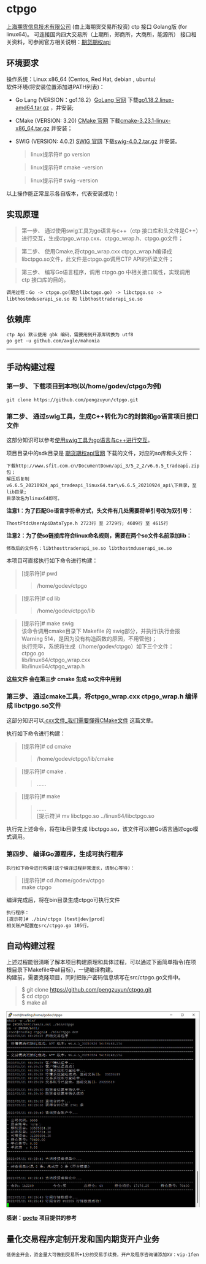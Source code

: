 # ctpgo
[上海期货信息技术有限公司](http://www.sfit.com.cn) (由上海期货交易所投资) ctp 接口 Golang版 (for linux64)。
可连接国内四大交易所（上期所，郑商所，大商所，能源所）
接口相关资料，可参阅官方相关说明：[期货期权api](http://www.sfit.com.cn/5_2_DocumentDown_2.htm)

## 环境要求
  操作系统：Linux x86_64 (Centos, Red Hat, debian , ubuntu)  
  软件环境(将安装位置添加进PATH列表)：  
  * Go Lang (VERSION：go1.18.2）[GoLang 官网](https://go.dev) 下载[go1.18.2.linux-amd64.tar.gz](https://go.dev/dl/go1.18.2.linux-amd64.tar.gz) ，并安装;
  * CMake (VERSION: 3.20) [CMake 官网](https://cmake.org/) 下载[cmake-3.23.1-linux-x86_64.tar.gz](https://github.com/Kitware/CMake/releases/download/v3.23.1/cmake-3.23.1-linux-x86_64.tar.gz) 并安装；
  * SWIG (VERSION: 4.0.2) [SWIG 官网](https://www.swig.org/) 下载[swig-4.0.2.tar.gz](http://prdownloads.sourceforge.net/swig/swig-4.0.2.tar.gz) 并安装。  

    > linux提示符# go version

    > linux提示符# cmake -version  

    > linux提示符# swig -version  

  以上操作能正常显示各自版本，代表安装成功！  

## 实现原理
  > 第一步、 通过使用swig工具为go语言与c++（ctp 接口库和头文件是C++）进行交互，生成ctpgo_wrap.cxx、ctpgo_wrap.h、ctpgo.go文件；  

  > 第二步、 使用Cmake,将ctpgo_wrap.cxx ctpgo_wrap.h编译成 libctpgo.so文件，此文件是ctpgo.go调用CTP API的桥梁文件；  

  > 第三步、 编写Go语言程序，调用 ctpgo.go 中相关接口属性，实现调用 ctp 接口库的目的。  

    调用过程：Go -> ctpgo.go(配合libctpgo.go) -> libctpgo.so -> libthostmduserapi_se.so 和 libthosttraderapi_se.so
  
## 依赖库
    ctp Api 默认使用 gbk 编码，需要用到开源库转换为 utf8  
    go get -u github.com/axgle/mahonia

------

## 手动构建过程
### 第一步、 下载项目到本地(以/home/godev/ctpgo为例)
    git clone https://github.com/pengzuyun/ctpgo.git    

### 第二步、 通过swig工具，生成C++转化为C的封装和go语言项目接口文件
  这部分知识可以参考[使用swig工具为go语言与c++进行交互](https://blog.csdn.net/boshuzhang/article/details/83506370)。  

  项目目录中的sdk目录是 [期货期权api官网](http://www.sfit.com.cn/5_2_DocumentDown_2.htm) 下载的文件，对应的so库和头文件：  

    下载http://www.sfit.com.cn/DocumentDown/api_3/5_2_2/v6.6.5_tradeapi.zip包；  
    解压后复制v6.6.5_20210924_api_tradeapi_linux64.tar\v6.6.5_20210924_api\下目录，至lib目录;  
    目录改名为linux64即可。  
    
**注意1：为了匹配Go语言字符串方式，头文件有几处需要将单引号改为双引号：**  

    ThostFtdcUserApiDataType.h 2723行 至 2729行; 4609行 至 4615行

**注意2：为了使so链接库符合linux命名规则，需要在两个so文件名前添加lib：**
    
    修改后的文件名：libthosttraderapi_se.so libthostmduserapi_se.so

本项目可直接执行如下命令进行构建：
  > [提示符]# pwd
  >> /home/godev/ctpgo

  > [提示符]# cd lib
  >> /home/godev/ctpgo/lib
 
  > [提示符]# make swig  
  > 该命令调用cmake目录下 Makefile 的 swig部分，并执行(执行会报Warning 514，是因为没有构造函数的原因，不用管他)；  
  > 执行完毕，系统将生成（/home/godev/ctpgo）如下三个文件：  
  > ctpgo.go  
  > lib/linux64/ctpgo_wrap.cxx  
  > lib/linux64/ctpgo_wrap.h  

  **这些文件 会在第三步 cmake 生成 so文件中用到**

### 第三步、 通过cmake工具，将ctpgo_wrap.cxx ctpgo_wrap.h 编译成 libctpgo.so文件
  这部分知识可以[.cxx文件_我们需要懂得CMake文件](https://blog.csdn.net/weixin_39613712/article/details/110524589) 这篇文章。  

  执行如下命令进行构建：  
> [提示符]# cd cmake  
>> /home/godev/ctpgo/lib/cmake  

> [提示符]# cmake .  
>> ......  

> [提示符]# make  
>> ......  
> [提示符]# mv libctpgo.so ../linux64/libctpgo.so

执行完上述命令，将在lib目录生成 libctpgo.so，该文件可以被Go语言通过cgo模式调用。

### 第四步、 编译Go源程序，生成可执行程序
    执行如下命令进行构建(这个编译过程非常漫长，请耐心等待)：  
> [提示符]# cd /home/godev/ctpgo  
> make ctpgo 

编译完成后，将在bin目录生成ctpgo可执行文件

    执行程序：
    [提示符]# ./bin/ctpgo [test|dev|prod]  
    相关账户配置在src/ctpgo.go 105行。  

## 自动构建过程
  上述过程能很清晰了解本项目构建原理和具体过程，可以通过下面简单指令(在项根目录下Makefile中all目标)，一键编译构建。  
  构建前，需要克隆项目，同时把账户密码信息填写在src/ctpgo.go文件中。
  >$ git clone https://github.com/pengzuyun/ctpgo.git  
  >$ cd ctpgo  
  >$ make all   

![运行demo图](./bin/demopic.jpg)

**感谢：[goctp](github.com/mayiweb/goctp) 项目提供的参考**


## 量化交易程序定制开发和国内期货开户业务

    低佣金开会，资金量大可做到交易所+1分的交易手续费，开户及程序咨询请添加XV：vip-1fen
